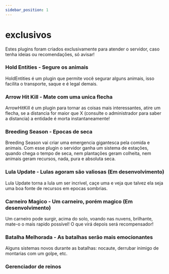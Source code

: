 ```yaml
---
sidebar_position: 1
---
```


# exclusivos

Estes plugins foram criados exclusivamente para atender o servidor, caso tenha ideias ou
recomendações, só avisar!

### Hold Entities - Segure os animais

HoldEntities é um plugin que permite você segurar alguns animais, isso facilita o transporte,
saque e é legal demais.

### Arrow Hit Kill - Mate com uma unica flecha

ArrowHitKill é um plugin para tornar as coisas mais interessantes, atire um flecha, se a distancia
for maior que X (consulte o administrador para saber a distancia) a entidade é morta instantaneamente!

### Breeding Season - Epocas de seca

Breeding Season vai criar uma emergencia gigantesca pela comida e animais. Com esse plugin o servidor
ganha um sistema de estações, quando chega o tempo de seca, nem plantações geram colheita, nem animais
geram recursos, nada, pura e absoluta seca.

### Lula Update - Lulas agoram são valiosas (Em desenvolvimento)

Lula Update torna a lula um ser incrivel, caçe uma e veja que talvez ela seja uma boa fonte de recursos
em epocas sombrias.

### Carneiro Magico - Um carneiro, porém magico (Em desenvolvimento)

Um carneiro pode surgir, acima do solo, voando nas nuvens, brilhante, mate-o o mais rapido possível!
O que virá depois será recompensador!

### Batalha Melhorada - As batalhas serão mais emocionantes

Alguns sistemas novos durante as batalhas: nocaute, derrubar inimigo de montarias com um golpe, etc.

### Gerenciador de reinos